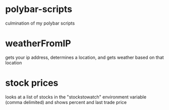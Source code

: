 # polybar-scripts
culmination of my polybar scripts


# weatherFromIP
gets your ip address, determines a location, and gets weather based on that location


# stock prices
looks at a list of stocks in the "stockstowatch" environment variable (comma delimited) and shows percent and last trade price
